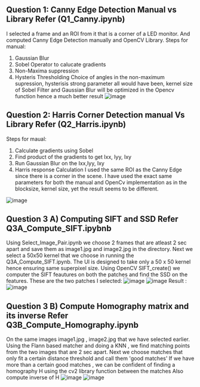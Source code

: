 ## Question 1: Canny Edge Detection Manual vs Library Refer (Q1_Canny.ipynb)

I selected a frame and an ROI from it that is a corner of a LED monitor. And computed Canny Edge Detection manually and OpenCV Library.
Steps for manual:
1) Gaussian Blur
2) Sobel Operator to calucate gradients
3) Non-Maxima suppression
4) Hysteris Thresholding
Choice of angles in the non-maximum supression, hysterisis strong parameter all would have been, kernel size of Sobel Filter and Gaussian Blur will be optimized in the Opencv function hence a much better result
![image](https://github.com/pvdsan/Assignment2/assets/22724124/91fc70e1-b922-4a57-81aa-3fc4957b71d3)


## Question 2: Harris Corner Detection manual Vs Library Refer (Q2_Harris.ipynb)
Steps for maual:
1) Calculate gradients using Sobel
2) Find product of the gradients to get Ixx, Iyy, Ixy
3) Run Gaussian Blur on the Ixx,Iyy, Ixy
4) Harris response Calculation
I used the same ROI as the Canny Edge since there is a corner in the scene.
I have used the exact same parameters for both the manual and OpenCv implementation as in the blocksize, kernel size, yet the result seems to be different.

![image](https://github.com/pvdsan/Assignment2/assets/22724124/a863d1b2-8630-471e-8aef-9fb8176edcdc)



## Question 3 A) Computing SIFT and SSD  Refer Q3A_Compute_SIFT.ipybnb
Using Select_Image_Pair.ipynb we choose 2 frames that are atleast 2 sec apart and save them as image1.jpg and image2.jpg in the directory.
Next we select a 50x50 kernel that we choose in running the Q3A_Compute_SIFT.ipynb. The UI is designed to take only a 50 x 50 kernel hence ensuring same superpixel size.
Using OpenCV SIFT_create() we computer the SIFT feautures on both the patches and find the SSD on the features.
These are the two patches I selected:
![image](https://github.com/pvdsan/Assignment2/assets/22724124/aeabd18d-ef71-4570-af71-3f4f76cba12f)
![image](https://github.com/pvdsan/Assignment2/assets/22724124/1ef65ccf-513f-4146-bccb-a8f5d4f7211d)
Result : ![image](https://github.com/pvdsan/Assignment2/assets/22724124/b173cb3a-8f80-4937-bf51-a57550e938b9)



## Question 3 B) Compute Homography matrix and its inverse Refer Q3B_Compute_Homography.ipynb

On the same images image1.jpg , image2.jpg that we have selected earlier.
Using the Flann based matcher and doing a KNN , we find matching points from the two images that are 2 sec apart.
Next we choose matches that only fit a certain distance threshold and call them 'good matches'
If we have more than a certain good matches , we can  be confident of finding a homography H using the cv2 library function between the matches 
Also compute inverse of H
![image](https://github.com/pvdsan/Assignment2/assets/22724124/44d4009c-2763-4987-9461-ac0713779ef2)
![image](https://github.com/pvdsan/Assignment2/assets/22724124/61c3220d-27ca-49d8-b8cb-ed529797b6ac)



